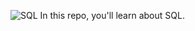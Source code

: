 ![SQL](https://pbs.twimg.com/media/FaEbtoZWYAIUWA6?format=jpg&name=medium)
In this repo, you'll learn about SQL.
